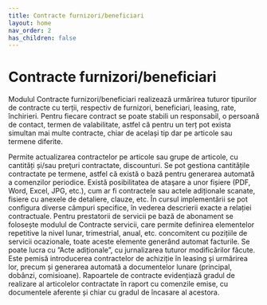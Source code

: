 ```yaml
---
title: Contracte furnizori/beneficiari
layout: home
nav_order: 2
has_children: false
---
```

# Contracte furnizori/beneficiari

Modulul Contracte furnizori/beneficiari realizează urmărirea tuturor tipurilor de contracte cu terții, respectiv de furnizori, beneficiari, leasing, rate, închirieri. Pentru fiecare contract se poate stabili un responsabil, o persoană de contact, termen de valabilitate, astfel că pentru un terț pot exista simultan mai multe contracte, chiar de același tip dar pe articole sau termene diferite.

Permite actualizarea contractelor pe articole sau grupe de articole, cu cantități și/sau preţuri contractate, discounturi.
Se pot gestiona cantitățile contractate pe termene, astfel că există o bază pentru generarea automată a comenzilor periodice.
Există posibilitatea de ataşare a unor fișiere (PDF, Word, Excel, JPG, etc.), cum ar fi contractele sau actele adiționale scanate, fisiere cu anexele de detaliere, clauze, etc.
În cursul implementării se pot configura diverse câmpuri specifice, în vederea descrierii exacte a relației contractuale.
Pentru prestatorii de servicii pe bază de abonament se folosește modulul de Contracte servicii, care permite definirea elementelor repetitive la nivel lunar, trimestrial, anual, etc. concomitent cu pozițiile de servicii ocazionale, toate aceste elemente generând automat facturile.
Se poate lucra cu ”Acte adiționale”, cu jurnalizarea tuturor modificărilor făcute.
Este pemisă introducerea contractelor de achiziție în leasing și urmărirea lor, precum și generarea automată a documentelor lunare (principal, dobânzi, comisioane).
Rapoartele de contracte evidențiază gradul de realizare al articolelor contractate în raport cu comenzile emise, cu documentele aferente și chiar cu gradul de încasare al acestora.
